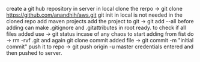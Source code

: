 create a git hub repository in server
in local clone  the rerpo -> git clone https://github.com/anandhih/aws.git
git init in local is not needed
in the cloned repo add maven projects
add the project to git -> git add --all
before adding can make .gitignore and .gitattributes in root ready.
to check if all files added use  -> git status
incase of any chaos to start adding from fist do -> rm -rvf .git and again git clone
commit added file -> git commit -m "initial commit"
push it to repo -> git push origin -u master
credentials entered and then pushed to server.




